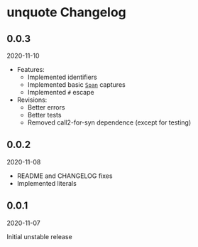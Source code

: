 # unquote Changelog

<!-- markdownlint-disable no-trailing-punctuation -->

## 0.0.3

2020-11-10

* Features:
  * Implemented identifiers
  * Implemented basic [`Span`] captures
  * Implemented `#` escape
* Revisions:
  * Better errors
  * Better tests
  * Removed call2-for-syn dependence (except for testing)

[`Span`]: https://docs.rs/proc-macro2/1.0.24/proc_macro2/struct.Span.html

## 0.0.2

2020-11-08

* README and CHANGELOG fixes
* Implemented literals

## 0.0.1

2020-11-07

Initial unstable release

